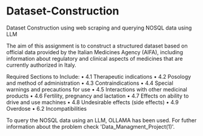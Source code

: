 # Dataset-Construction
Dataset Construction using web scraping and  querying NOSQL data using LLM


The aim of this assignment is to construct a structured dataset based on official data 
provided by the Italian Medicines Agency (AIFA), including information about regulatory 
and clinical aspects of medicines that are currently authorized in Italy.

Required Sections to Include:
 • 4.1 Therapeutic indications 
 • 4.2 Posology and method of administration
 • 4.3 Contraindications
 • 4.4 Special warnings and precautions for use
 • 4.5 Interactions with other medicinal products
 • 4.6 Fertility, pregnancy and lactation
 • 4.7 Effects on ability to drive and use machines
 • 4.8 Undesirable effects (side effects)
 • 4.9 Overdose
 • 6.2 Incompatibilities

To query the NOSQL data using an LLM, OLLAMA has been used. For futher information about the problem check 'Data_Managment_Project(1)'.
